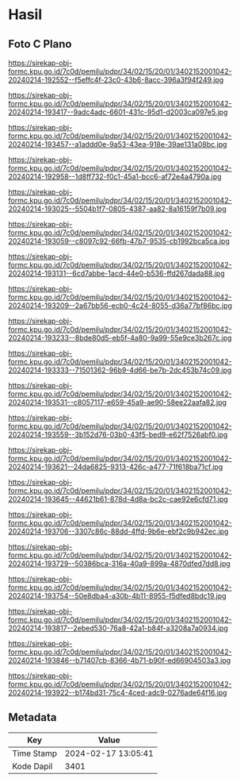 # Hasil

## Foto C Plano

https://sirekap-obj-formc.kpu.go.id/7c0d/pemilu/pdpr/34/02/15/20/01/3402152001042-20240214-192552--f5effc4f-23c0-43b6-8acc-396a3f94f249.jpg

https://sirekap-obj-formc.kpu.go.id/7c0d/pemilu/pdpr/34/02/15/20/01/3402152001042-20240214-193417--9adc4adc-6601-431c-95d1-d2003ca097e5.jpg

https://sirekap-obj-formc.kpu.go.id/7c0d/pemilu/pdpr/34/02/15/20/01/3402152001042-20240214-193457--a1addd0e-9a53-43ea-918e-39ae131a08bc.jpg

https://sirekap-obj-formc.kpu.go.id/7c0d/pemilu/pdpr/34/02/15/20/01/3402152001042-20240214-192958--1d8ff732-f0c1-45a1-bcc6-af72e4a4790a.jpg

https://sirekap-obj-formc.kpu.go.id/7c0d/pemilu/pdpr/34/02/15/20/01/3402152001042-20240214-193025--5504b1f7-0805-4387-aa82-8a16159f7b09.jpg

https://sirekap-obj-formc.kpu.go.id/7c0d/pemilu/pdpr/34/02/15/20/01/3402152001042-20240214-193059--c8097c92-66fb-47b7-9535-cb1992bca5ca.jpg

https://sirekap-obj-formc.kpu.go.id/7c0d/pemilu/pdpr/34/02/15/20/01/3402152001042-20240214-193131--6cd7abbe-1acd-44e0-b536-ffd267dada88.jpg

https://sirekap-obj-formc.kpu.go.id/7c0d/pemilu/pdpr/34/02/15/20/01/3402152001042-20240214-193209--2a67bb56-ecb0-4c24-8055-d36a77bf86bc.jpg

https://sirekap-obj-formc.kpu.go.id/7c0d/pemilu/pdpr/34/02/15/20/01/3402152001042-20240214-193233--8bde80d5-eb5f-4a80-9a99-55e9ce3b267c.jpg

https://sirekap-obj-formc.kpu.go.id/7c0d/pemilu/pdpr/34/02/15/20/01/3402152001042-20240214-193333--71501362-96b9-4d66-be7b-2dc453b74c09.jpg

https://sirekap-obj-formc.kpu.go.id/7c0d/pemilu/pdpr/34/02/15/20/01/3402152001042-20240214-193531--c8057117-e659-45a9-ae90-58ee22aafa82.jpg

https://sirekap-obj-formc.kpu.go.id/7c0d/pemilu/pdpr/34/02/15/20/01/3402152001042-20240214-193559--3b152d76-03b0-43f5-bed9-e62f7526abf0.jpg

https://sirekap-obj-formc.kpu.go.id/7c0d/pemilu/pdpr/34/02/15/20/01/3402152001042-20240214-193621--24da6825-9313-426c-a477-71f618ba71cf.jpg

https://sirekap-obj-formc.kpu.go.id/7c0d/pemilu/pdpr/34/02/15/20/01/3402152001042-20240214-193645--44621b61-878d-4d8a-bc2c-cae92e6cfd71.jpg

https://sirekap-obj-formc.kpu.go.id/7c0d/pemilu/pdpr/34/02/15/20/01/3402152001042-20240214-193706--3307c86c-88dd-4ffd-9b6e-ebf2c9b942ec.jpg

https://sirekap-obj-formc.kpu.go.id/7c0d/pemilu/pdpr/34/02/15/20/01/3402152001042-20240214-193729--50386bca-316a-40a9-899a-4870dfed7dd8.jpg

https://sirekap-obj-formc.kpu.go.id/7c0d/pemilu/pdpr/34/02/15/20/01/3402152001042-20240214-193754--50e8dba4-a30b-4b11-8955-f5dfed8bdc19.jpg

https://sirekap-obj-formc.kpu.go.id/7c0d/pemilu/pdpr/34/02/15/20/01/3402152001042-20240214-193817--2ebed530-76a8-42a1-b84f-a3208a7a0934.jpg

https://sirekap-obj-formc.kpu.go.id/7c0d/pemilu/pdpr/34/02/15/20/01/3402152001042-20240214-193846--b71407cb-8366-4b71-b90f-ed66904503a3.jpg

https://sirekap-obj-formc.kpu.go.id/7c0d/pemilu/pdpr/34/02/15/20/01/3402152001042-20240214-193922--b174bd31-75c4-4ced-adc9-0276ade64f16.jpg


## Metadata

| Key        | Value               |
| ---------- | ------------------- |
| Time Stamp | 2024-02-17 13:05:41 |
| Kode Dapil | 3401                |



